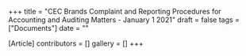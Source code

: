 +++
title = "CEC Brands Complaint and Reporting Procedures for Accounting and Auditing Matters - January 1 2021"
draft = false
tags = ["Documents"]
date = ""

[Article]
contributors = []
gallery = []
+++